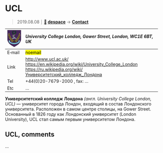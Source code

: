 # UCL
> 2019.08.08 ┊ **[🚀](../index/index.md) [despace](index.md)** → **[Contact](contact.md)**

|[![](f/contact/u/ucl_logo1_thumb.jpg)](f/contact/u/ucl_logo1.png)|*University College London, Gower Street, London, WC1E 6BT, UK*|
|:--|:--|
|E‑mail| <mark>noemail</mark> |
|Link| <http://www.ucl.ac.uk/><br> <https://en.wikipedia.org/wiki/University_College_London> <https://ru.wikipedia.org/wiki/Университетский_колледж_Лондона> |
|Tel| +44(0)20-7679-2000 , fax: … |
|Etc| … |

**Университетский колледж Лондона** *(англ. University College London, UCL)* — университет города Лондон, входящий в состав Лондонского университета. Расположен в самом центре столицы, на Gower Street. Основанный в 1826 году как Лондонский университет (London University), UCL стал самым первым университетом Лондона.


<p style="page-break-after:always"> </p>

## UCL, comments

…

